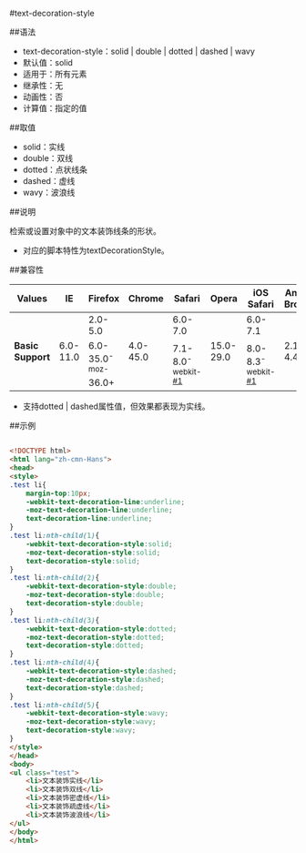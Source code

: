 #text-decoration-style

##语法

- text-decoration-style：solid | double | dotted | dashed | wavy
- 默认值：solid
- 适用于：所有元素
- 继承性：无
- 动画性：否
- 计算值：指定的值


##取值

- solid：实线
- double：双线
- dotted：点状线条
- dashed：虚线
- wavy：波浪线


##说明

检索或设置对象中的文本装饰线条的形状。

- 对应的脚本特性为textDecorationStyle。


##兼容性


<table class="compatible">
<thead>
	<tr>
		<th>Values</th>
		<th>IE</th>
		<th>Firefox</th>
		<th>Chrome</th>
		<th>Safari</th>
		<th>Opera</th>
		<th>iOS Safari</th>
		<th>Android Browser</th>
		<th>Android Chrome</th>
	</tr>
</thead>
<tbody>
	<tr>
		<td rowspan="3"><strong>Basic Support</strong></td>
		<td class="unsupport" rowspan="3">6.0-11.0</td>
		<td class="unsupport">2.0-5.0</td>
		<td class="unsupport" rowspan="3">4.0-45.0</td>
		<td class="unsupport">6.0-7.0</td>
		<td class="unsupport" rowspan="3">15.0-29.0</td>
		<td class="unsupport">6.0-7.1</td>
		<td class="unsupport" rowspan="3">2.1-4.4.4</td>
		<td class="unsupport" rowspan="3">18.0-42.0</td>
	</tr>
	<tr>
		<td class="support">6.0-35.0<sup class="fix">-moz-</sup></td>
		<td class="partsupport" rowspan="2">7.1-8.0<sup class="fix">-webkit-</sup><sup><a href="#support1">#1</a></sup></td>
		<td class="partsupport" rowspan="2">8.0-8.3<sup class="fix">-webkit-</sup><sup><a href="#support1">#1</a></sup></td>
	</tr>
	<tr>
		<td class="support">36.0+</td>
	</tr>
</tbody>
</table>


- 支持dotted | dashed属性值，但效果都表现为实线。


##示例

```html

<!DOCTYPE html>
<html lang="zh-cmn-Hans">
<head>
<style>
.test li{
    margin-top:10px;
    -webkit-text-decoration-line:underline;
    -moz-text-decoration-line:underline;
    text-decoration-line:underline;
}
.test li:nth-child(1){
    -webkit-text-decoration-style:solid;
    -moz-text-decoration-style:solid;
    text-decoration-style:solid;
}
.test li:nth-child(2){
    -webkit-text-decoration-style:double;
    -moz-text-decoration-style:double;
    text-decoration-style:double;
}
.test li:nth-child(3){
    -webkit-text-decoration-style:dotted;
    -moz-text-decoration-style:dotted;
    text-decoration-style:dotted;
}
.test li:nth-child(4){
    -webkit-text-decoration-style:dashed;
    -moz-text-decoration-style:dashed;
    text-decoration-style:dashed;
}
.test li:nth-child(5){
    -webkit-text-decoration-style:wavy;
    -moz-text-decoration-style:wavy;
    text-decoration-style:wavy;
}
</style>
</head>
<body>
<ul class="test">
	<li>文本装饰实线</li>
    <li>文本装饰双线</li>
    <li>文本装饰密虚线</li>
    <li>文本装饰疏虚线</li>
    <li>文本装饰波浪线</li>
</ul>
</body>
</html>

```

